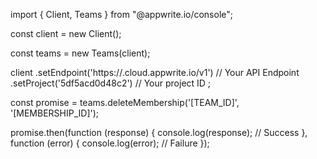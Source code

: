 import { Client, Teams } from "@appwrite.io/console";

const client = new Client();

const teams = new Teams(client);

client
    .setEndpoint('https://<REGION>.cloud.appwrite.io/v1') // Your API Endpoint
    .setProject('5df5acd0d48c2') // Your project ID
;

const promise = teams.deleteMembership('[TEAM_ID]', '[MEMBERSHIP_ID]');

promise.then(function (response) {
    console.log(response); // Success
}, function (error) {
    console.log(error); // Failure
});